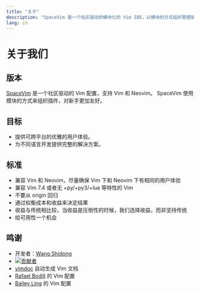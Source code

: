 ```yaml
---
title: "关于"
description: "SpaceVim 是一个社区驱动的模块化的 Vim IDE，以模块的方式组织管理插件和配置。"
lang: cn
---
```


# 关于我们

## 版本

[SpaceVim](https://github.com/SpaceVim/SpaceVim) 是一个社区驱动的 Vim 配置，支持 Vim 和 Neovim。
SpaceVim 使用模块的方式来组织插件，对新手更加友好。

## 目标

- 提供可跨平台的优雅的用户体验。
- 为不同语言开发提供完整的解决方案。

## 标准

- 兼容 Vim 和 Neovim，尽量确保 Vim 下和 Neovim 下有相同的用户体验
- 兼容 Vim 7.4 或者无 +py/+py3/+lua 等特性的 Vim
- 不要从 origin 回归
- 通过权衡成本和收益来决定结果
- 收益与传统相比较，当收益是压倒性的时候，我们选择收益，而非坚持传统
- 给可用性一个机会

## 鸣谢

- 开发者：[Wang Shidong](https://github.com/wsdjeg)
- [![贡献者](https://img.shields.io/github/contributors/SpaceVim/SpaceVim.svg)](https://github.com/SpaceVim/SpaceVim/graphs/contributors)
- [vimdoc](https://github.com/google/vimdoc) 自动生成 Vim 文档
- [Rafael Bodill](https://github.com/rafi) 的 Vim 配置
- [Bailey Ling](https://github.com/bling) 的 Vim 配置
